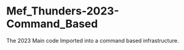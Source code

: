 # Mef_Thunders-2023-Command_Based
The 2023 Main code Imported into a command based infrastructure. 
